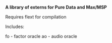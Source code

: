 **A library of externs for Pure Data and Max/MSP**

Requires flext for compilation

Includes:

fo - factor oracle
ao - audio oracle
